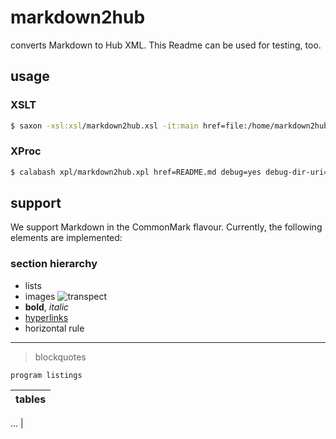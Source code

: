# markdown2hub
converts Markdown to Hub XML. This Readme can be used for testing, too. 

## usage

### XSLT

```bash
$ saxon -xsl:xsl/markdown2hub.xsl -it:main href=file:/home/markdown2hub/README.md -o:file.hub.xml
```

### XProc

```bash
$ calabash xpl/markdown2hub.xpl href=README.md debug=yes debug-dir-uri=file:/home/markdown2hub/debug
```

## support

We support Markdown in the CommonMark flavour. Currently, the following elements are implemented:

### section hierarchy
* lists
* images ![transpect](https://raw.githubusercontent.com/transpect/transpect.github.io/master/icons/favicon-32x32.png)
* **bold**, _italic_
* [hyperlinks](https://github.com/transpect/markdown2hub)
* horizontal rule
---
> blockquotes
```
program listings
```
tables |
   --- | 
...
|
